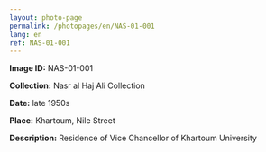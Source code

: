 ```yaml
---
layout: photo-page
permalink: /photopages/en/NAS-01-001
lang: en
ref: NAS-01-001
---
```


**Image ID:** NAS-01-001

**Collection:** Nasr al Haj Ali Collection

**Date:** late 1950s

**Place:** Khartoum, Nile Street

**Description:** Residence of Vice Chancellor of Khartoum University

